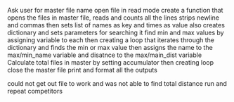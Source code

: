 Ask user for master file name
open file in read mode
create a function that opens the files in master file, reads and counts all the lines
    strips newline and commas then sets list of names as key and times as value
    also creates dictionary and sets parameters for searching it
find min and max values by assigning variable to each then creating a loop that iterates through the dictionary
and finds the min or max value then assigns the name to the max/min_name variable and disatnce to the
max/main_dist variable
Calculate total files in master by setting accumulator then creating loop
close the master file
print and format all the outputs


could not get out file to work and
was not able to find total distance run and repeat competitors